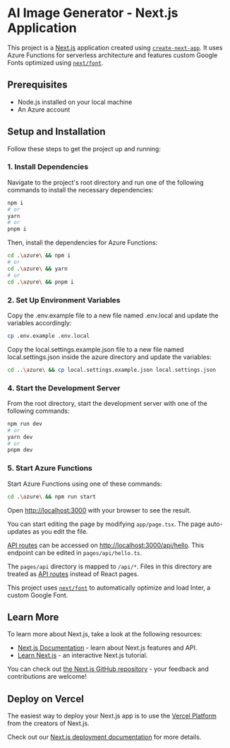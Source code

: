 # AI Image Generator - Next.js Application

This project is a [Next.js](https://nextjs.org/) application created using [`create-next-app`](https://github.com/vercel/next.js/tree/canary/packages/create-next-app). It uses Azure Functions for serverless architecture and features custom Google Fonts optimized using [`next/font`](https://nextjs.org/docs/basic-features/font-optimization).

## Prerequisites

- Node.js installed on your local machine
- An Azure account

## Setup and Installation

Follow these steps to get the project up and running:

### 1. Install Dependencies

Navigate to the project's root directory and run one of the following commands to install the necessary dependencies:

```bash
npm i
# or
yarn
# or
pnpm i
```

Then, install the dependencies for Azure Functions:

```bash
cd .\azure\ && npm i
# or
cd .\azure\ && yarn
# or
cd .\azure\ && pnpm i
```

### 2. Set Up Environment Variables

Copy the .env.example file to a new file named .env.local and update the variables accordingly:

```bash
cp .env.example .env.local
```

Copy the local.settings.example.json file to a new file named local.settings.json inside the azure directory and update the variables:

```bash
cd ..\azure\ && cp local.settings.example.json local.settings.json
```

### 4. Start the Development Server

From the root directory, start the development server with one of the following commands:

```bash
npm run dev
# or
yarn dev
# or
pnpm dev
```

### 5. Start Azure Functions

Start Azure Functions using one of these commands:

```bash
cd .\azure\ && npm run start
```

Open [http://localhost:3000](http://localhost:3000) with your browser to see the result.

You can start editing the page by modifying `app/page.tsx`. The page auto-updates as you edit the file.

[API routes](https://nextjs.org/docs/api-routes/introduction) can be accessed on [http://localhost:3000/api/hello](http://localhost:3000/api/hello). This endpoint can be edited in `pages/api/hello.ts`.

The `pages/api` directory is mapped to `/api/*`. Files in this directory are treated as [API routes](https://nextjs.org/docs/api-routes/introduction) instead of React pages.

This project uses [`next/font`](https://nextjs.org/docs/basic-features/font-optimization) to automatically optimize and load Inter, a custom Google Font.

## Learn More

To learn more about Next.js, take a look at the following resources:

- [Next.js Documentation](https://nextjs.org/docs) - learn about Next.js features and API.
- [Learn Next.js](https://nextjs.org/learn) - an interactive Next.js tutorial.

You can check out [the Next.js GitHub repository](https://github.com/vercel/next.js/) - your feedback and contributions are welcome!

## Deploy on Vercel

The easiest way to deploy your Next.js app is to use the [Vercel Platform](https://vercel.com/new?utm_medium=default-template&filter=next.js&utm_source=create-next-app&utm_campaign=create-next-app-readme) from the creators of Next.js.

Check out our [Next.js deployment documentation](https://nextjs.org/docs/deployment) for more details.
